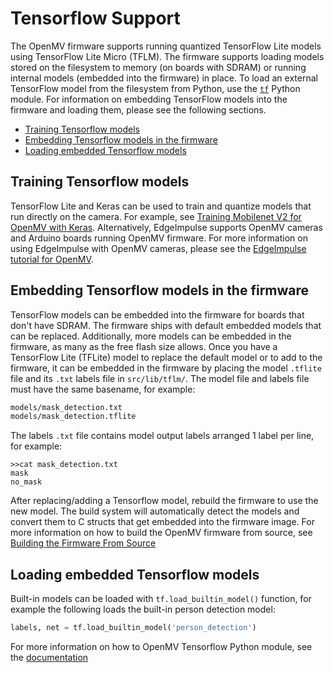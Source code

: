 # Tensorflow Support
The OpenMV firmware supports running quantized TensorFlow Lite models using TensorFlow Lite Micro (TFLM). The firmware supports loading models stored on the filesystem to memory (on boards with SDRAM) or running internal models (embedded into the firmware) in place. To load an external TensorFlow model from the filesystem from Python, use the [`tf`](https://docs.openmv.io/library/omv.tf.html) Python module. For information on embedding TensorFlow models into the firmware and loading them, please see the following sections.
  - [Training Tensorflow models](#training-tensorflow-models)
  - [Embedding Tensorflow models in the firmware](#embedding-tensorflow-models-in-the-firmware)
  - [Loading embedded Tensorflow models](#loading-embedded-tensorflow-models)

## Training Tensorflow models
TensorFlow Lite and Keras can be used to train and quantize models that run directly on the camera. For example, see [Training Mobilenet V2 for OpenMV with Keras](https://github.com/SingTown/openmv_tensorflow_training_scripts/blob/main/openmv_mobilenet_v2.ipynb). Alternatively, EdgeImpulse supports OpenMV cameras and Arduino boards running OpenMV firmware. For more information on using EdgeImpulse with OpenMV cameras, please see the [EdgeImpulse tutorial for OpenMV](https://docs.edgeimpulse.com/docs/openmv-cam-h7-plus).

## Embedding Tensorflow models in the firmware
TensorFlow models can be embedded into the firmware for boards that don't have SDRAM. The firmware ships with default embedded models that can be replaced. Additionally, more models can be embedded in the firmware, as many as the free flash size allows. Once you have a TensorFlow Lite (TFLite) model to replace the default model or to add to the firmware, it can be embedded in the firmware by placing the model `.tflite` file and its `.txt` labels file in `src/lib/tflm/`. The model file and labels file must have the same basename, for example:

```bash
models/mask_detection.txt
models/mask_detection.tflite
```

The labels `.txt` file contains model output labels arranged 1 label per line, for example:
```
>>cat mask_detection.txt 
mask
no_mask
```

After replacing/adding a Tensorflow model, rebuild the firmware to use the new model. The build system will automatically detect the models and convert them to C structs that get embedded into the firmware image. For more information on how to build the OpenMV firmware from source, see [Building the Firmware From Source](https://github.com/openmv/openmv/blob/master/docs/firmware.md)

## Loading embedded Tensorflow models

Built-in models can be loaded with `tf.load_builtin_model()` function, for example the following loads the built-in person detection model:
```Python
labels, net = tf.load_builtin_model('person_detection')
```

For more information on how to OpenMV Tensorflow Python module, see the [documentation](https://docs.openmv.io/library/omv.tf.html)
